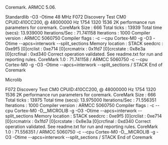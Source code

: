 Coremark. ARMCC 5.06.

Standardlib -O3 -Otime
48 MHz
F072 Discovery Test CM0 CPUID:410CC200, @ 48000000 Hz
 1754 1320 1536
2K performance run parameters for coremark.
CoreMark Size    : 666
Total ticks      : 13939
Total time (secs): 13.939000
Iterations/Sec   : 71.741158
Iterations       : 1000
Compiler version : ARMCC 5060750
Compiler flags   : -c --cpu Cortex-M0 -g -O3 -Otime --apcs=interwork --split_sections
Memory location  : STACK
seedcrc          : 0xe9f5
[0]crclist       : 0xe714
[0]crcmatrix     : 0x1fd7
[0]crcstate      : 0x8e3a
[0]crcfinal      : 0xd340
Correct operation validated. See readme.txt for run and reporting rules.
CoreMark 1.0 : 71.741158 / ARMCC 5060750 -c --cpu Cortex-M0 -g -O3 -Otime --apcs=interwork --split_sections / STACK
End of Coremark



Microlib

F072 Discovery Test CM0 CPUID:410CC200, @ 48000000 Hz
 1754 1320 1536
2K performance run parameters for coremark.
CoreMark Size    : 666
Total ticks      : 13975
Total time (secs): 13.975000
Iterations/Sec   : 71.556351
Iterations       : 1000
Compiler version : ARMCC 5060750
Compiler flags   : -c --cpu Cortex-M0 -D__MICROLIB -g -O3 -Otime --apcs=interwork --split_sections
Memory location  : STACK
seedcrc          : 0xe9f5
[0]crclist       : 0xe714
[0]crcmatrix     : 0x1fd7
[0]crcstate      : 0x8e3a
[0]crcfinal      : 0xd340
Correct operation validated. See readme.txt for run and reporting rules.
CoreMark 1.0 : 71.556351 / ARMCC 5060750 -c --cpu Cortex-M0 -D__MICROLIB -g -O3 -Otime --apcs=interwork --split_sections / STACK
End of Coremark
